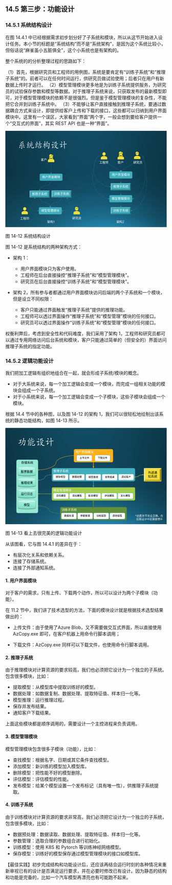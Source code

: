
## 14.5 第三步：功能设计

### 14.5.1 系统结构设计

在图 14.4.1 中已经根据需求初步划分好了子系统和模块，所以从这节开始进入设计任务。本小节的标题是“系统结构”而不是“系统架构”，是因为这个系统比较小，但俗话说“麻雀虽小五脏俱全”，这个小系统也是有架构的。

整个系统的的分析整理过程的思路如下：

（1）首先，根据研究员和工程师的用例图，系统是要肯定有“训练子系统”和“推理子系统”的。前者可以在任何时间运行，供研究员做试验使用；后者只在用户有新数据上传时才运行。
（2）模型管理模块更多地是为训练子系统提供服务，为研究员的试验保存参数和模型等数据。对于推理子系统来说，只获取发布的最新模型即可，对于模型管理模块的依赖不是很强烈。但是鉴于模型管理模块的复杂性，不能把它合并到训练子系统中。
（3）不能够让客户直接接触到推理子系统，要通过数据耦合方式来设计，即提供给客户上传和下载的接口，这些都可以归纳到用户界面模块中。这里有一个误区，大家看到“界面”两个字，一般会想到要给客户提供一个“交互式的界面”，其实 REST API 也是一种“界面”。

<img src="img/Slide14.SVG" height=300/>

图 14-12 系统结构设计

图 14-12 是系统结构的两种架构方式：

- 架构 1：
  - 用户界面模块只为客户使用。
  - 工程师在后台直接操控“推理子系统”和“模型管理模块”。
  - 研究员在后台直接操控“训练子系统”和“模型管理模块”。

- 架构 2，所有参与者都通过用户界面模块访问后端的两个子系统和一个模块，但是设立不同权限：
  - 客户只能通过界面触发“推理子系统”提供的推理功能。
  - 工程师可以透过界面操作“推理子系统”和“模型管理”模块的任何接口。
  - 研究员可以透过界面操作“训练子系统”和“模型管理”模块的任何接口。

权衡利弊后，考虑到安全性和代码难度，我们采用了架构 1，工程师和研究员都可以通过专用网络访问后台系统和模块，客户只能通过简单的（但安全的）界面访问推理子系统的指定功能。

### 14.5.2 逻辑功能设计

我们把加工逻辑有组织地组合在一起，就会形成子系统/模块的概念。

- 对于大系统来说，每一个加工逻辑会变成一个模块，而完成一组相关功能的模块会组成一个子系统。
- 对于小系统来说，每一个加工逻辑会变成一个子模块，这些子模块会组成一个模块。

根据 14.4 节中的各种图，以及图 14-12 的架构 1，我们可以很轻松地绘制出该系统的静态功能结构，如图 14-13 所示。

<img src="img/Slide15.SVG" height=300/>

图 14-13 看上去很完美的逻辑功能设计

从该图看，它与图 14.4.1 的差异在于：

- 有层次化关系和依赖关系。
- 连接了存储系统。
- 连接了外部通知系统。

#### 1. 用户界面模块

对于客户的需求，只有上传、下载两个动作，所以可以设计为两个子模块（功能）。

在 11.2 节中，我们讲了技术选型的方法，下面的模块设计就是根据技术选型结果做出的：

- 上传文件：由于使用了Azure Blob，又不需要做交互式界面，所以直接使用 AzCopy.exe 即可，在客户机器上用命令行脚本调用；

- 下载文件：AzCopy.exe 同样可以下载文件，也使用命令行脚本调用。

#### 2. 推理子系统

由于推理模块对计算资源的要求较高，我们也必须把它设计为一个独立的子系统。包含很多模块，比如：

- 提取模型：从模型库中提取训练好的模型。
- 数据处理：如数据复制、数据处理、提取特征值、样本归一化等。
- 模型推理：运行推理过程。
- 保存并发布结果。
- 通知客户下载结果。

上面这些模块都是顺序调用的，需要设计一个主控进程来负责调用。

#### 3. 模型管理模块

模型管理模块包含很多子模块（功能），比如：

- 查找模型：根据名字、日期或其它条件查找模型。
- 添加模型：新训练的模型加入模型库。
- 删除模型：把性能不好的模型删除。
- 评估模型：评估模型的性能。
- 发布模型：给某个模型设置一个发布标记（具有唯一性），供推理子系统提取。

#### 4. 训练子系统
  
由于训练模块对计算资源的要求非常高，我们必须把它设计为一个独立的子系统，包含很多模块，比如：

- 数据预处理：数据读取、数据处理、提取特征值、样本归一化等。
- 参数管理：选取合理的参数组合进行初始化。
- 训练模型：使用 K8S 和 Pytorch 等训练神经网络模型。
- 保存模型：训练好的模型保存通过模型管理模块的接口如模型库。

【最佳实践】初步完成结构和功能设计后，还应该再结合运行时刻的各种情况来重新审视已有的设计是否满足运行要求，并在必要时修改已有设计。因为静态的结构和功能是完备的，比如一个汽车模型再漂亮也有可能跑不起来。
